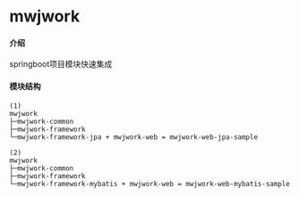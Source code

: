 # mwjwork

#### 介绍
springboot项目模块快速集成

#### 模块结构
~~~~
(1)
mwjwork
├─mwjwork-common
├─mwjwork-framework
└─mwjwork-framework-jpa + mwjwork-web = mwjwork-web-jpa-sample

(2)
mwjwork
├─mwjwork-common
├─mwjwork-framework
└─mwjwork-framework-mybatis + mwjwork-web = mwjwork-web-mybatis-sample
~~~~

